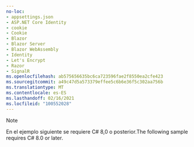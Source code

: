 ```yaml
---
no-loc:
- appsettings.json
- ASP.NET Core Identity
- cookie
- Cookie
- Blazor
- Blazor Server
- Blazor WebAssembly
- Identity
- Let's Encrypt
- Razor
- SignalR
ms.openlocfilehash: ab575656635bc6ca723596fae2f8550ea2cfe423
ms.sourcegitcommit: a49c47d5a573379effee5c6b6e36f5c302aa756b
ms.translationtype: MT
ms.contentlocale: es-ES
ms.lasthandoff: 02/16/2021
ms.locfileid: "100552028"
---
```

> [!NOTE]
> <span data-ttu-id="ff580-101">En el ejemplo siguiente se requiere C# 8,0 o posterior.</span><span class="sxs-lookup"><span data-stu-id="ff580-101">The following sample requires C# 8.0 or later.</span></span>
